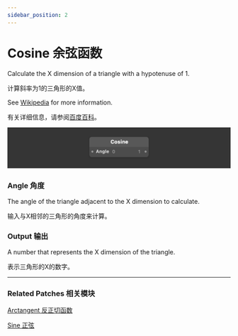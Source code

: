 ```yaml
---
sidebar_position: 2
---
```


# Cosine 余弦函数

Calculate the X dimension of a triangle with a hypotenuse of 1.

计算斜率为1的三角形的X值。

See [Wikipedia](https://en.wikipedia.org/wiki/Trigonometric_functions) for more information.

有关详细信息，请参阅[百度百科](https://link.jianshu.com/?t=http://baike.baidu.com/link?url=LHHVermrOYp8XKHATVvRg21Vj4eRaCXqGk6RoMr0_0rDuUUbseZeTiQIiRIBGbTHugB_2noAlJhOXBqO5L9NF31T669u77XzjiBM7X1XGELJgca6XgAsz0sNsWxNluEePz5-lfBVeMDS3Zho-q2vwa)。

![Image](./../../static/img/docs/Math/cosine.png)

### Angle 角度

The angle of the triangle adjacent to the X dimension to calculate.

输入与X相邻的三角形的角度来计算。

### Output 输出

A number that represents the X dimension of the triangle.

表示三角形的X的数字。

------

### Related Patches 相关模块

[Arctangent 反正切函数](./Arctangent.md)

[Sine 正弦](./Sine.md)

